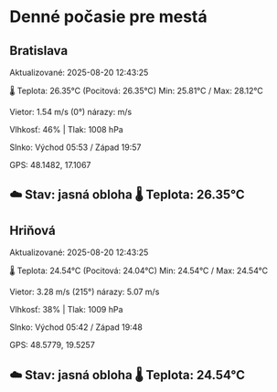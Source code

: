 ﻿# Denné počasie pre mestá

## Bratislava
Aktualizované: 2025-08-20 12:43:25

🌡️ Teplota: 26.35°C 
(Pocitová: 26.35°C)
Min: 25.81°C / Max: 28.12°C

Vietor: 1.54 m/s    (0°) 
nárazy:  m/s

Vlhkosť: 46% | Tlak: 1008 hPa

Slnko: Východ 05:53 / Západ 19:57

GPS: 48.1482, 17.1067

☁️ Stav: jasná obloha        🌡️ Teplota: 26.35°C
---

## Hriňová
Aktualizované: 2025-08-20 12:43:25

🌡️ Teplota: 24.54°C 
(Pocitová: 24.04°C)
Min: 24.54°C / Max: 24.54°C

Vietor: 3.28 m/s (215°)
nárazy: 5.07 m/s

Vlhkosť: 38% | Tlak: 1009 hPa

Slnko: Východ 05:42 / Západ 19:48

GPS: 48.5779, 19.5257

☁️ Stav: jasná obloha        🌡️ Teplota: 24.54°C
---
